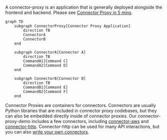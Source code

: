 A connector-proxy is an application that is generally deployed alongside the frontend and backend.
Please see [Connector Proxy in 5 mins](https://github.com/sartography/spiff-arena/wiki/Connector-Proxy-in-5-mins).

```mermaid
graph TD
    subgraph ConnectorProxy[Connector Proxy Application]
        direction TB
        ConnectorA
        ConnectorB
    end

    subgraph ConnectorA[Connector A]
        direction TB
        CommandA1[Command C]
        CommandA2[Command D]
    end

    subgraph ConnectorB[Connector B]
        direction TB
        CommandB1[Command E]
        CommandB2[Command F]
    end

```

Connector Proxies are containers for connectors.
Connectors are usually Python libraries that are included in connector proxy codebases, but they can also be embedded directly inside of connector proxies.
Our connector-proxy-demo includes a few connectors, including [connector-aws](https://github.com/sartography/connector-aws) and [connector-http](https://github.com/sartography/connector-http).
Connector-http can be used for many API interactions, but you can also [write your own connectors](/dev/how_to_build_a_connector).
